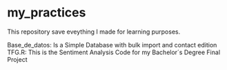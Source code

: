 # my_practices  
This repository save eveything I made for learning purposes.


Base_de_datos: Is a Simple Database with bulk import and contact edition
TFG.R: This is the Sentiment Analysis Code for my Bachelor´s Degree Final Project
